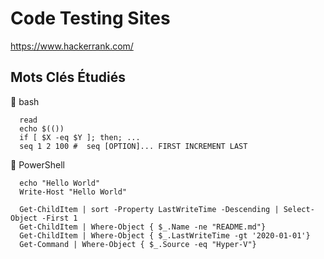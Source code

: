 # Code Testing Sites




https://www.hackerrank.com/


## Mots Clés Étudiés

:pushpin: bash

```
  read
  echo $(())
  if [ $X -eq $Y ]; then; ...
  seq 1 2 100 #  seq [OPTION]... FIRST INCREMENT LAST

```

:pushpin: PowerShell

```
  echo "Hello World"
  Write-Host "Hello World"
  
  Get-ChildItem | sort -Property LastWriteTime -Descending | Select-Object -First 1                          
  Get-ChildItem | Where-Object { $_.Name -ne "README.md"} 
  Get-ChildItem | Where-Object { $_.LastWriteTime -gt '2020-01-01'}
  Get-Command | Where-Object { $_.Source -eq "Hyper-V"}
```
